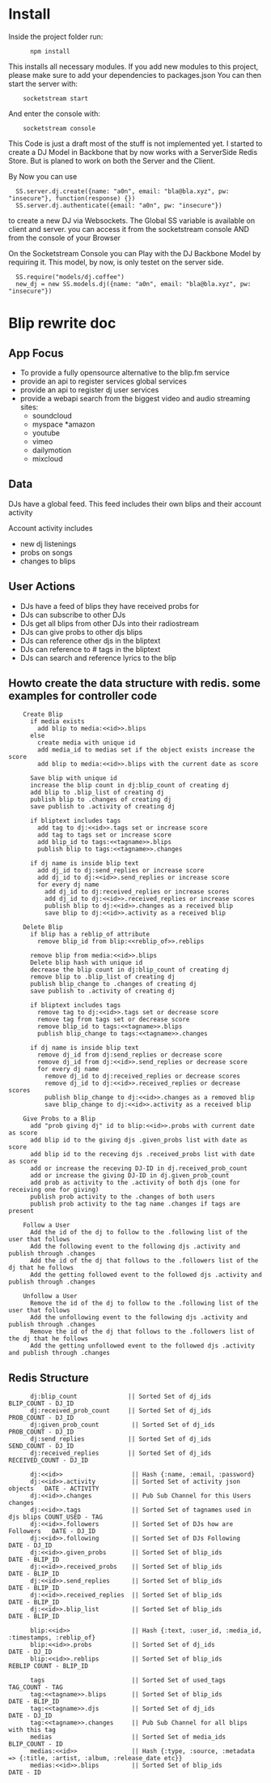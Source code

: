 # Install #
Inside the project folder run:

          npm install

This installs all necessary modules. If you add new modules to this project, please make sure to add your dependencies to packages.json
You can then start the server with:

        socketstream start
        
And enter the console with:

        socketstream console


This Code is just a draft most of the stuff is not implemented yet.
I started to create a DJ Model in Backbone that by now works with a ServerSide
Redis Store. But is planed to work on both the Server and the Client.

By Now you can use 

      SS.server.dj.create({name: "a0n", email: "bla@bla.xyz", pw: "insecure"}, function(response) {}) 
      SS.server.dj.authenticate({email: "a0n", pw: "insecure"})

to create a new DJ via Websockets.
The Global SS variable is available on client and server. you can access it from the socketstream console AND from the console of your Browser


On the Socketstream Console you can Play with the DJ Backbone Model by requiring it. This model, by now, is only testet on the server side.
  


      SS.require("models/dj.coffee")
      new_dj = new SS.models.dj({name: "a0n", email: "bla@bla.xyz", pw: "insecure"})
  


# Blip rewrite doc #
## App Focus ##
* To provide a fully opensource alternative to the blip.fm service
* provide an api to register services global services  
* provide an api to register dj user services
* provide a webapi search from the biggest video and audio streaming sites:
    * soundcloud
    * myspace
    *amazon
    * youtube
    * vimeo
    * dailymotion
    * mixcloud

## Data ##
  DJs have a global feed. This feed includes their own blips and their account activity
   
  Account activity includes

* new dj listenings
* probs on songs
* changes to blips
  
## User Actions ##
  
*  DJs have a feed of blips they have received probs for
*  DJs can subscribe to other DJs
*  DJs get all blips from other DJs into their radiostream
*  DJs can give probs to other djs blips
*  DJs can reference other djs in the bliptext
*  DJs can reference to # tags in the bliptext
*  DJs can search and reference lyrics to the blip
  


## Howto create the data structure with redis. some examples for controller code ##

        Create Blip
          if media exists
            add blip to media:<<id>>.blips
          else
            create media with unique id
            add media_id to medias set if the object exists increase the score
            add blip to media:<<id>>.blips with the current date as score
  
          Save blip with unique id
          increase the blip count in dj:blip_count of creating dj
          add blip to .blip_list of creating dj
          publish blip to .changes of creating dj
          save publish to .activity of creating dj
  
          if bliptext includes tags
            add tag to dj:<<id>>.tags set or increase score
            add tag to tags set or increase score
            add blip_id to tags:<<tagname>>.blips
            publish blip to tags:<<tagname>>.changes
  
          if dj name is inside blip text
            add dj_id to dj:send_replies or increase score
            add dj_id to dj:<<id>>.send_replies or increase score
            for every dj name
              add dj_id to dj:received_replies or increase scores
              add dj_id to dj:<<id>>.received_replies or increase scores
              publish blip to dj:<<id>>.changes as a received blip
              save blip to dj:<<id>>.activity as a received blip
 
        Delete Blip
          if blip has a reblip_of attribute
            remove blip_id from blip:<<reblip_of>>.reblips

          remove blip from media:<<id>>.blips
          Delete blip hash with unique id
          decrease the blip count in dj:blip_count of creating dj
          remove blip to .blip_list of creating dj
          publish blip_change to .changes of creating dj
          save publish to .activity of creating dj

          if bliptext includes tags
            remove tag to dj:<<id>>.tags set or decrease score
            remove tag from tags set or decrease score
            remove blip_id to tags:<<tagname>>.blips
            publish blip_change to tags:<<tagname>>.changes

          if dj name is inside blip text
            remove dj_id from dj:send_replies or decrease score
            remove dj_id from dj:<<id>>.send_replies or decrease score
            for every dj name
              remove dj_id to dj:received_replies or decrease scores
              remove dj_id to dj:<<id>>.received_replies or decrease scores
              publish blip_change to dj:<<id>>.changes as a removed blip
              save blip_change to dj:<<id>>.activity as a received blip

        Give Probs to a Blip
          add "prob giving dj" id to blip:<<id>>.probs with current date as score
          add blip id to the giving djs .given_probs list with date as score
          add blip id to the receving djs .received_probs list with date as score
          add or increase the receving DJ-ID in dj.received_prob_count
          add or increase the giving DJ-ID in dj.given_prob_count
          add prob as activity to the .activity of both djs (one for receiving one for giving)
          publish prob activity to the .changes of both users
          publish prob activity to the tag name .changes if tags are present

        Follow a User
          Add the id of the dj to follow to the .following list of the user that follows
          Add the following event to the following djs .activity and publish through .changes
          Add the id of the dj that follows to the .followers list of the dj that he follows
          Add the getting followed event to the followed djs .activity and publish through .changes
  
        Unfollow a User
          Remove the id of the dj to follow to the .following list of the user that follows
          Add the unfollowing event to the following djs .activity and publish through .changes
          Remove the id of the dj that follows to the .followers list of the dj that he follows
          Add the getting unfollowed event to the followed djs .activity and publish through .changes


## Redis Structure ##
  
          dj:blip_count              || Sorted Set of dj_ids                 BLIP_COUNT - DJ_ID
          dj:received_prob_count     || Sorted Set of dj_ids                 PROB_COUNT - DJ_ID
          dj:given_prob_count         || Sorted Set of dj_ids                 PROB_COUNT - DJ_ID
          dj:send_replies            || Sorted Set of dj_ids                 SEND_COUNT - DJ_ID
          dj:received_replies        || Sorted Set of dj_ids                 RECEIVED_COUNT - DJ_ID
    
          dj:<<id>>                   || Hash {:name, :email, :password}
          dj:<<id>>.activity          || Sorted Set of activity json objects   DATE - ACTIVITY
          dj:<<id>>.changes           || Pub Sub Channel for this Users changes
          dj:<<id>>.tags              || Sorted Set of tagnames used in djs blips COUNT_USED - TAG
          dj:<<id>>.followers         || Sorted Set of DJs how are Followers   DATE - DJ_ID
          dj:<<id>>.following         || Sorted Set of DJs Following           DATE - DJ_ID
          dj:<<id>>.given_probs       || Sorted Set of blip_ids                DATE - BLIP_ID 
          dj:<<id>>.received_probs    || Sorted Set of blip_ids                DATE - BLIP_ID
          dj:<<id>>.send_replies      || Sorted Set of blip_ids                DATE - BLIP_ID
          dj:<<id>>.received_replies  || Sorted Set of blip_ids                DATE - BLIP_ID
          dj:<<id>>.blip_list         || Sorted Set of blip_ids                DATE - BLIP_ID
    
          blip:<<id>>                 || Hash {:text, :user_id, :media_id, :timestamps, :reblip_of}
          blip:<<id>>.probs           || Sorted Set of dj_ids                  DATE - DJ_ID
          blip:<<id>>.reblips         || Sorted Set of blip_ids                REBLIP COUNT - BLIP_ID
    
          tags                        || Sorted Set of used_tags               TAG_COUNT - TAG
          tag:<<tagname>>.blips       || Sorted Set of blip_ids                DATE - BLIP_ID
          tag:<<tagname>>.djs         || Sorted Set of dj_ids                  DATE - DJ_ID
          tag:<<tagname>>.changes     || Pub Sub Channel for all blips with this tag
          medias                      || Sorted Set of media_ids               BLIP_COUNT - ID
          medias:<<id>>               || Hash {:type, :source, :metadata => {:title, :artist, :album, :release_date etc}}
          medias:<<id>>.blips         || Sorted Set of blip_ids                DATE - ID